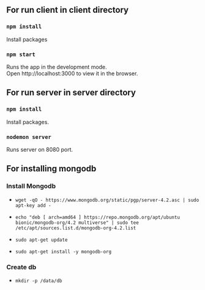 ## For run client in client directory



### `npm install`

Install packages

### `npm start`

Runs the app in the development mode.<br />
Open http://localhost:3000 to view it in the browser.



## For run server in server directory



### `npm install`

Install packages.

### `nodemon server`

Runs server on 8080 port.<br />


## For installing mongodb



### Install Mongodb 
- `wget -qO - https://www.mongodb.org/static/pgp/server-4.2.asc | sudo apt-key add -`

- `echo "deb [ arch=amd64 ] https://repo.mongodb.org/apt/ubuntu bionic/mongodb-org/4.2 multiverse" | sudo tee /etc/apt/sources.list.d/mongodb-org-4.2.list`


- `sudo apt-get update`

- `sudo apt-get install -y mongodb-org`

### Create db

- `mkdir -p /data/db`